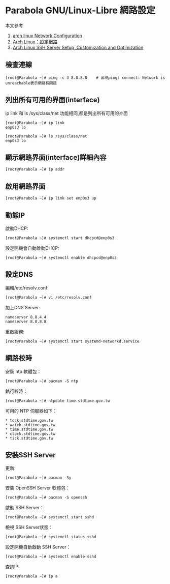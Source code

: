 Parabola GNU/Linux-Libre 網路設定
=======================

本文參考 
1. [arch linux Network Configuration](https://wiki.archlinux.org/index.php/Network_configuration_(%E6%AD%A3%E9%AB%94%E4%B8%AD%E6%96%87)) 
2. [Arch Linux：設定網路](http://www.wlintmp.net/2015/11/arch-linux.html)
3. [Arch Linux SSH Server Setup, Customization and Optimization](https://linuxhint.com/arch_linux_ssh_server/)

檢查連線
----------

    [root@Parabola ~]# ping -c 3 8.8.8.8    # 出現ping: connect: Network is unreachable表示網路有問題

列出所有可用的界面(interface)
----------
ip link 和 ls /sys/class/net 功能相同,都是列出所有可用的介面

    [root@Parabola ~]# ip link
    enp0s3 lo

    [root@Parabola ~]# ls /sys/class/net
    enp0s3 lo

顯示網路界面(interface)詳細內容
----------
    [root@Parabola ~]# ip addr

啟用網路界面
----------
    [root@Parabola ~]# ip link set enp0s3 up

動態IP
----------
啟動DHCP:

    [root@Parabola ~]# systemctl start dhcpcd@enp0s3

設定開機會自動啟動DHCP:

    [root@Parabola ~]# systemctl enable dhcpcd@enp0s3

設定DNS
----------
編輯/etc/resolv.conf:

    [root@Parabola ~]# vi /etc/resolv.conf    

加上DNS Server:

    nameserver 8.8.4.4
    nameserver 8.8.8.8

重啟服務:

    [root@Parabola ~]# systemctl start systemd-networkd.service

網路校時
----------
安裝 ntp 軟體包：

    [root@Parabola ~]# pacman -S ntp 

執行校時：    

    [root@Parabola ~]# ntpdate time.stdtime.gov.tw

可用的 NTP 伺服器如下：

    * tock.stdtime.gov.tw
    * watch.stdtime.gov.tw
    * time.stdtime.gov.tw
    * clock.stdtime.gov.tw
    * tick.stdtime.gov.tw

安裝SSH Server
----------
更新:

    [root@Parabola ~]# pacman -Sy

安裝 OpenSSH Server 軟體包：

    [root@Parabola ~]# pacman -S openssh

啟動 SSH Server：    

    [root@Parabola ~]# systemctl start sshd    

檢視 SSH Server狀態：    

    [root@Parabola ~]# systemctl status sshd

設定開機自動啟動 SSH Server：    

    [root@Parabola ~]# systemctl enable sshd     

查詢IP:

    [root@Parabola ~]# ip a

